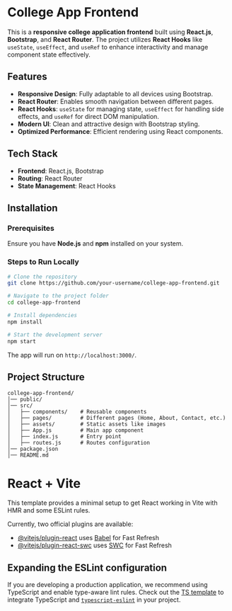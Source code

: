 # College App Frontend

This is a **responsive college application frontend** built using **React.js**, **Bootstrap**, and **React Router**. The project utilizes **React Hooks** like `useState`, `useEffect`, and `useRef` to enhance interactivity and manage component state effectively.

## Features
- **Responsive Design**: Fully adaptable to all devices using Bootstrap.
- **React Router**: Enables smooth navigation between different pages.
- **React Hooks**: `useState` for managing state, `useEffect` for handling side effects, and `useRef` for direct DOM manipulation.
- **Modern UI**: Clean and attractive design with Bootstrap styling.
- **Optimized Performance**: Efficient rendering using React components.

## Tech Stack
- **Frontend**: React.js, Bootstrap
- **Routing**: React Router
- **State Management**: React Hooks

## Installation

### Prerequisites
Ensure you have **Node.js** and **npm** installed on your system.

### Steps to Run Locally
```sh
# Clone the repository
git clone https://github.com/your-username/college-app-frontend.git

# Navigate to the project folder
cd college-app-frontend

# Install dependencies
npm install

# Start the development server
npm start
```

The app will run on `http://localhost:3000/`.

## Project Structure
```
college-app-frontend/
│── public/
│── src/
│   ├── components/    # Reusable components
│   ├── pages/         # Different pages (Home, About, Contact, etc.)
│   ├── assets/        # Static assets like images
│   ├── App.js         # Main app component
│   ├── index.js       # Entry point
│   ├── routes.js      # Routes configuration
│── package.json
│── README.md
```


# React + Vite

This template provides a minimal setup to get React working in Vite with HMR and some ESLint rules.

Currently, two official plugins are available:

- [@vitejs/plugin-react](https://github.com/vitejs/vite-plugin-react/blob/main/packages/plugin-react/README.md) uses [Babel](https://babeljs.io/) for Fast Refresh
- [@vitejs/plugin-react-swc](https://github.com/vitejs/vite-plugin-react-swc) uses [SWC](https://swc.rs/) for Fast Refresh

## Expanding the ESLint configuration

If you are developing a production application, we recommend using TypeScript and enable type-aware lint rules. Check out the [TS template](https://github.com/vitejs/vite/tree/main/packages/create-vite/template-react-ts) to integrate TypeScript and [`typescript-eslint`](https://typescript-eslint.io) in your project.
